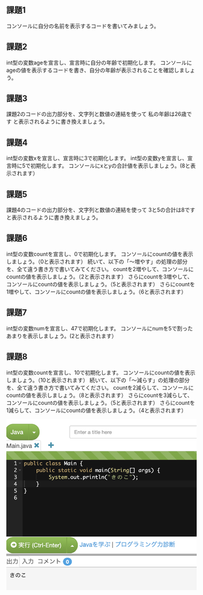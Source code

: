 ## 課題1
コンソールに自分の名前を表示するコードを書いてみましょう。


## 課題2
int型の変数ageを宣言し、宣言時に自分の年齢で初期化します。
コンソールにageの値を表示するコードを書き、自分の年齢が表示されることを確認しましょう。


## 課題3
課題2のコードの出力部分を、文字列と数値の連結を使って
私の年齢は26歳です
と表示されるように書き換えましょう。


## 課題4
int型の変数xを宣言し、宣言時に3で初期化します。
int型の変数yを宣言し、宣言時に5で初期化します。
コンソールにxとyの合計値を表示しましょう。(8と表示されます）


## 課題5
課題4のコードの出力部分を、文字列と数値の連結を使って
3と5の合計は8です
と表示されるように書き換えましょう。


## 課題6
int型の変数countを宣言し、0で初期化します。
コンソールにcountの値を表示しましょう。（0と表示されます）
続いて、以下の「〜増やす」の処理の部分を、全て違う書き方で書いてみてください。
countを2増やして、コンソールにcountの値を表示しましょう。（2と表示されます）
さらにcountを3増やして、コンソールにcountの値を表示しましょう。（5と表示されます）
さらにcountを1増やして、コンソールにcountの値を表示しましょう。（6と表示されます）


## 課題7
int型の変数numを宣言し、47で初期化します。
コンソールにnumを5で割ったあまりを表示しましょう。(2と表示されます）


## 課題8
int型の変数countを宣言し、10で初期化します。
コンソールにcountの値を表示しましょう。（10と表示されます）
続いて、以下の「〜減らす」の処理の部分を、全て違う書き方で書いてみてください。
countを2減らして、コンソールにcountの値を表示しましょう。（8と表示されます）
さらにcountを3減らして、コンソールにcountの値を表示しましょう。（5と表示されます）
さらにcountを1減らして、コンソールにcountの値を表示しましょう。（4と表示されます）

![](../img/console-8-17.png)